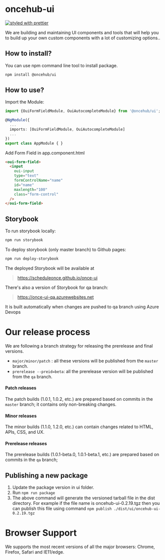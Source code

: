 # oncehub-ui

[![styled with prettier](https://img.shields.io/badge/styled_with-prettier-ff69b4.svg)](https://github.com/prettier/prettier)

We are building and maintaining UI components and tools that will help you to build up your own custom components with a lot of customizing options..

## How to install?

You can use npm command line tool to install package.

```sh
npm install @oncehub/ui
```

## How to use?

Import the Module:

```ts
import {OuiFormFieldModule, OuiAutocompleteModule} from '@oncehub/ui';

@NgModule({
  ...
  imports: [OuiFormFieldModule, OuiAutocompleteModule]
  ...
})
export class AppModule { }
```

Add Form Field in app.component.html

```html
<oui-form-field>
  <input
    oui-input
    type="text"
    formControlName="name"
    id="name"
    maxlength="100"
    class="form-control"
  />
</oui-form-field>
```

## Storybook

To run storybook locally:

```sh
npm run storybook
```

To deploy storybook (only master branch) to Github pages:

```sh
npm run deploy-storybook
```

The deployed Storybook will be available at

> https://scheduleonce.github.io/once-ui

There's also a version of Storybook for qa branch:

> https://once-ui-qa.azurewebsites.net

It is built automatically when changes are pushed to qa branch using Azure Devops

# Our release process

We are following a branch strategy for releasing the prerelease and final versions.

- `major/minor/patch` : all these versions will be published from the `master` branch.
- `prerelease --preid=beta`: all the prerelease version will be published from the `qa` branch.

#### Patch releases

The patch builds (1.0.1, 1.0.2, etc.) are prepared based on commits in the `master` branch;
it contains only non-breaking changes.

#### Minor releases

The minor builds (1.1.0, 1.2.0, etc.) can contain changes related to HTML, APIs, CSS, and UX.

#### Prerelease releases

The prerelease builds (1.0.1-beta.0, 1.0.1-beta.1, etc.) are prepared based on commits in the `qa` branch;

## Publishing a new package

1. Update the package version in ui folder.
2. Run `npm run package`
3. The above command will generate the versioned tarball file in the dist directory. For example if
   the file name is oncehub-ui-0.2.19.tgz then you can publish this file using command `npm publish ./dist/ui/oncehub-ui-0.2.19.tgz`

# Browser Support

We supports the most recent versions of all the major browsers: Chrome, Firefox, Safari and IE11/edge.

